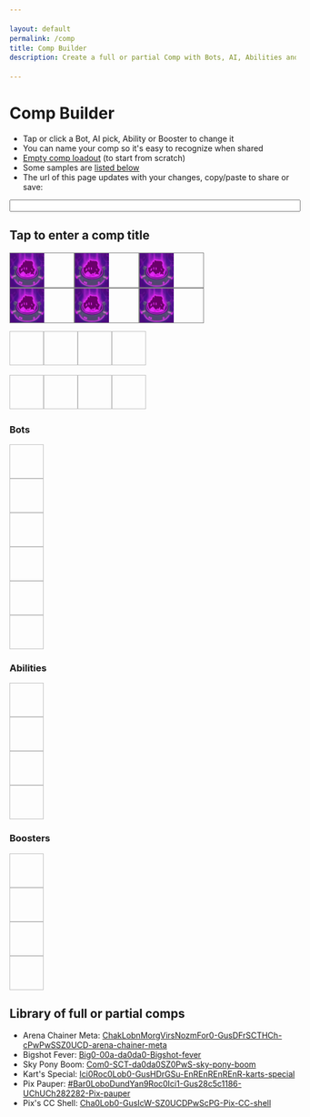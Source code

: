 ```yaml
---

layout: default
permalink: /comp
title: Comp Builder
description: Create a full or partial Comp with Bots, AI, Abilities and Boosters. Share it easily or save it for later! 

---
```



# Comp Builder

- Tap or click a Bot, AI pick, Ability or Booster to change it
- You can name your comp so it's easy to recognize when shared
- [Empty comp loadout](#---blank) (to start from scratch)
- Some samples are [listed below](#library)
- The url of this page updates with your changes, copy/paste to share or save:

<p><input id="poc-url" style="width:100%;"></p>

<div id="display">
    <div id="preview">
        <h2 id="title">Tap to enter a comp title</h2>
        <div id="bots">
            <ul>
                <li class="bot bot0"><img src="/assets/img/materials/essence.png"><ul><li></li><li></li><li></li><li></li><li></li></ul></li>   
                <li class="bot bot1"><img src="/assets/img/materials/essence.png"><ul><li></li><li></li><li></li><li></li><li></li></ul></li>
                <li class="bot bot2"><img src="/assets/img/materials/essence.png"><ul><li></li><li></li><li></li><li></li><li></li></ul></li>
                <li class="bot bot3"><img src="/assets/img/materials/essence.png"><ul><li></li><li></li><li></li><li></li><li></li></ul></li>
                <li class="bot bot4"><img src="/assets/img/materials/essence.png"><ul><li></li><li></li><li></li><li></li><li></li></ul></li>
                <li class="bot bot5"><img src="/assets/img/materials/essence.png"><ul><li></li><li></li><li></li><li></li><li></li></ul></li>
            </ul>
            <div class="select select-bot" style="display:none;">
                <form class="filters">
                    <label><input type="radio" name="botsFilter" value="All" checked> All</label>
                    <label><input type="radio" name="botsFilter" value="Tank"> Tank</label>
                    <label><input type="radio" name="botsFilter" value="Brawler"> Brawler</label>
                    <label><input type="radio" name="botsFilter" value="Chaser"> Chaser</label>
                    <label><input type="radio" name="botsFilter" value="Evader"> Evader</label>
                    <label><input type="radio" name="botsFilter" value="Sniper"> Sniper</label>
                    <label><input type="radio" name="botsFilter" value="Splasher"> Splasher</label>
                    <label><input type="radio" name="botsFilter" value="Support"> Support</label>
                </form>
                <ul class="options"></ul>
            </div>
            <div class="select select-ai" style="display:none;">
                <form>
                    <h3>Bot</h3>
                    <div>
                        <label><input type="radio" name="ai0" value="0" checked><span>ai1A</span></label>
                        <label><input type="radio" name="ai0" value="1"><span>ai1B</span></label>
                    </div><div>
                        <label><input type="radio" name="ai1" value="0" checked><span>ai2A</span></label>
                        <label><input type="radio" name="ai1" value="1"><span>ai2B</span></label>
                    </div><div>
                        <label><input type="radio" name="ai2" value="0" checked><span>ai3A</span></label>
                        <label><input type="radio" name="ai2" value="1"><span>ai3B</span></label>
                    </div><div>
                        <label><input type="radio" name="ai3" value="0" checked><span>ai4A</span></label>
                        <label><input type="radio" name="ai3" value="1"><span>ai4B</span></label>
                    </div><div>
                        <label><input type="radio" name="ai4" value="0" checked><span>ai5A</span></label>
                        <label><input type="radio" name="ai4" value="1"><span>ai5B</span></label>
                    </div>
                    <button>OK</button>
                </form>
            </div>
        </div>
        <div id="abilities">
            <ul>
                <li class="ability ability0"><img></li>   
                <li class="ability ability1"><img></li>
                <li class="ability ability2"><img></li>
                <li class="ability ability3"><img></li>
            </ul>
            <div class="select" style="display:none;">
                <form class="filters">
                    <label><input type="radio" name="abilitiesFilter" value="All" checked> All</label>
                    <label><input type="radio" name="abilitiesFilter" value="Common">Common</label>
                    <label><input type="radio" name="abilitiesFilter" value="Special">Special</label>
                    <label><input type="radio" name="abilitiesFilter" value="Rare"> Rare</label>
                    <label><input type="radio" name="abilitiesFilter" value="Epic"> Epic</label>
                </form>
                <ul class="options"></ul>
            </div>
        </div>
        <div id="boosters">
            <ul>
                <li class="booster booster0"><img></li>   
                <li class="booster booster1"><img></li>
                <li class="booster booster2"><img></li>
                <li class="booster booster3"><img></li>
            </ul>
            <div class="select" style="display:none;">
                <form class="filters">
                    <label><input type="radio" name="boostersFilter" value="All" checked> All</label>
                    <label><input type="radio" name="boostersFilter" value="Common">Common</label>
                    <label><input type="radio" name="boostersFilter" value="Special">Special</label>
                    <label><input type="radio" name="boostersFilter" value="Rare"> Rare</label>
                    <label><input type="radio" name="boostersFilter" value="Epic"> Epic</label>
                    <label><input type="radio" name="boostersFilter" value="Legendary"> Legendary</label>
                </form>
                <ul class="options"></ul>
            </div>
        </div>
    </div>
    <div id="list">
        <h3>Bots</h3>
        <ul>
            <li class="bot bot0">
                <img/>
                <div><a></a><ul><li></li><li></li><li></li><li></li><li></li></ul></div>
            </li>
            <li class="bot bot1">
                <img/>
                <div><a></a><ul><li></li><li></li><li></li><li></li><li></li></ul></div>
            </li>
            <li class="bot bot2">
                <img/>
                <div><a></a><ul><li></li><li></li><li></li><li></li><li></li></ul></div>
            </li>
            <li class="bot bot3">
                <img/>
                <div><a></a><ul><li></li><li></li><li></li><li></li><li></li></ul></div>
            </li>
            <li class="bot bot4">
                <img/>
                <div><a></a><ul><li></li><li></li><li></li><li></li><li></li></ul></div>
            </li>
            <li class="bot bot5">
                <img/>
                <div><a></a><ul><li></li><li></li><li></li><li></li><li></li></ul></div>
            </li>
        </ul>        <h3>Abilities</h3>
        <ul>
            <li class="ability ability0">
                <img/>
                <div><a></a><p></p></div>
            </li>
            <li class="ability ability1">
                <img/>
                <div><a></a><p></p></div>
            </li>
            <li class="ability ability2">
                <img/>
                <div><a></a><p></p></div>
            </li>
            <li class="ability ability3">
                <img/>
                <div><a></a><p></p></div>
            </li>
        </ul>
        <h3>Boosters</h3>
        <ul>
            <li class="booster booster0">
                <img/>
                <div><a></a><p></p></div>
            </li>
            <li class="booster booster1">
                <img/>
                <div><a></a><p></p></div>
            </li>
            <li class="booster booster2">
                <img/>
                <div><a></a><p></p></div>
            </li>
            <li class="booster booster3">
                <img/>
                <div><a></a><p></p></div>
            </li>
        </ul>
    </div>
</div>

<h2>Library of full or partial comps</h2>
<ul id="library">
    <li>Arena Chainer Meta: <a href="#ChakLobnMorgVirsNozmFor0-GusDFrSCTHCh-cPwPwSSZ0UCD-arena-chainer-meta">ChakLobnMorgVirsNozmFor0-GusDFrSCTHCh-cPwPwSSZ0UCD-arena-chainer-meta</a></li>
    <li>Bigshot Fever: <a href="#Big0-00a-da0da0-Bigshot-fever">Big0-00a-da0da0-Bigshot-fever</a></li>
    <li>Sky Pony Boom: <a href="#Com0-SCT-da0da0SZ0PwS-sky-pony-boom">Com0-SCT-da0da0SZ0PwS-sky-pony-boom</a></li>
    <li>Kart's Special: <a href="#Ici0Roc0Lob0-GusHDrGSu-EnREnREnREnR-karts-special">Ici0Roc0Lob0-GusHDrGSu-EnREnREnREnR-karts-special</a></li>
    <li>Pix Pauper: <a href="#Bar0LoboDundYan9Roc0Ici1-Gus28c5c1186-UChUCh282282-Pix-pauper">#Bar0LoboDundYan9Roc0Ici1-Gus28c5c1186-UChUCh282282-Pix-pauper</a></li>
    <li>Pix's CC Shell: <a href="#Cha0Lob0-GusIcW-SZ0UCDPwScPG-Pix-CC-shell">Cha0Lob0-GusIcW-SZ0UCDPwScPG-Pix-CC-shell</a></li>
</ul>


<style type="text/css">
    #preview {
        max-width: 350px;
    }
    #display ul {
        display: flex;
        flex-wrap: wrap;
        padding: 0px;
    }
    #display li {
        list-style: none;
    }
    #display img {
        height: 60px;
        width: 60px;
    }
    #preview .bot{
        display: flex;
        flex-direction: row;
        border: 1px solid grey;
        width:  32%;
    }
    #preview .bot ul{
        display: flex;
        flex-direction: column;
        flex-wrap: nowrap;
        background: none;
        padding: 0px;
        margin: 0 auto;
    }
    #list ul {
        flex-direction: column;
    }
    #list li {
        display: flex;
    }
    #list .bot li {
        display: flex;
        flex-direction: column;
    }

    #preview .select .options li{
        border: 1px solid grey;
        border-radius: 5px;
        padding: 3px;
        margin: 3px;
        
    }
    #preview .select .options img{
        width:20px;
        height: 20px
    }
    #preview .select-ai form{
        display: flex;
        flex-direction: column;
        width: 100%;
        max-width: 300px;
    }
    #preview .select-ai div{
        display: flex;
        flex-direction: column;
        border: 1px solid grey;
        border-radius: 4px;
    }
</style>

<!-- debug -->
<textarea id="poc-json" style="width:100%; height:600px; display:none">
</textarea>

<script type="text/javascript">


/* start - UX */

const emptyDisplay = document.querySelector('#display').innerHTML;
function resetDisplay(){
    document.querySelector('#display').innerHTML = emptyDisplay;
    // bots select
    document.querySelectorAll('#preview #bots li.bot img').forEach(($e,position)=>$e.addEventListener('click',()=>{
        toggleBotsSelect(position);
        // selection filters buttons
        document.querySelectorAll('#preview #bots .select form [name=botsFilter]').forEach($e=>$e.addEventListener('click',()=>filterBotsOptions(position)));
    }));
    // bot ai select
    document.querySelectorAll('#preview #bots li.bot ul').forEach(($e,position)=>$e.addEventListener('click',()=>{
        toggleAiSelect(position);
        document.querySelectorAll('#preview #bots .select-ai form label').forEach($e=>$e.addEventListener('click',()=>selectAi(position)));
        
    }));
    document.querySelector('#preview #bots .select-ai button').addEventListener('click', displayComp);
    // abilities select
    document.querySelectorAll('#preview #abilities li.ability img').forEach(($e,position)=>$e.addEventListener('click',()=>{
        toggleAbilitiesSelect(position);
        // selection filters buttons
        document.querySelectorAll('#preview #abilities .select form [name=abilitiesFilter]').forEach($e=>$e.addEventListener('click',()=>filterAbilitiesOptions(position)));
    }));
    // boosters select
    document.querySelectorAll('#preview #boosters li.booster img').forEach(($e,position)=>$e.addEventListener('click',()=>{
        toggleBoostersSelect(position);
        // selection filters buttons
        document.querySelectorAll('#preview #boosters .select form [name=boostersFilter]').forEach($e=>$e.addEventListener('click',()=>filterBoostersOptions(position)));
    }));
}

// no-thumbnail trick for images missing src
function displayAltTextOnly(elem){
  var alt = document.createTextNode( elem.getAttribute('alt') ); 
  elem.parentNode.insertBefore( alt, elem );
  elem.parentNode.removeChild( elem );
}

function toggleBotsSelect(position){
    var current = document.querySelector('#preview #bots .select').style.display;
    document.querySelector('#preview #bots .select').style.display = (current != 'none')?'none':'block';
    document.querySelector('#preview #bots ul').style.display = (current != 'none')?'flex':'none';
    if (typeof position) filterBotsOptions(position); //todo: doesn't need to be called so often
}

function filterBotsOptions(position){
    console.log(position)
    let $list = document.querySelector('#preview #bots .select .options');
    let selected = document.querySelector('#preview #bots .select form').elements['botsFilter'].value;
    let results = Object.entries(db.bots);
    if (selected != 'All') results = results.filter(e=>(e[1].type == selected));
    $list.innerHTML = '';
    var out = ''; 
    for (var i=0; i<results.length; i++){
        out += '<li onclick="selectBot(\''+results[i][0]+'\','+position+')"><img src="https://botworld.wiki'+results[i][1].image+'"/><span>'+results[i][1].name+'</span></li>';
    }
    $list.innerHTML = out;
}
function selectBot(botId, position){
    toggleBotsSelect()
    if (position >= comp.bots.length) {
        comp.bots.push({name:botId, ai: ['0', '0', '0', '0', '0']});
    } else {
        comp.bots[position].name = botId;
        comp.bots[position].ai = ['0', '0', '0', '0', '0'];
    }
    exportComp();
    displayComp();
}

function toggleAiSelect(position){
    var current = document.querySelector('#preview #bots .select.select-ai').style.display;
    document.querySelector('#preview #bots .select.select-ai').style.display = (current != 'none')?'none':'flex';
    document.querySelector('#preview #bots ul').style.display = (current != 'none')?'flex':'none';
    if (typeof position) loadAiOptions(position); //todo: doesn't need to be called so often
}

function loadAiOptions(position){
    var $ai = document.querySelector('#preview #bots .select-ai');
    var bot = db.bots[comp.bots[position].name];
    $ai.querySelector('h3').innerText = bot.name;
    var aiNames = bot.ai.flat().map(e=>e.name)
    $spans = $ai.querySelectorAll('span');
    for (var i=0; i<$spans.length; i++){
        $spans[i].innerText = aiNames[i];
    }
    var picks = comp.bots[position].ai;
    for (var i=0; i<5; i++){
        $ai.querySelectorAll('[name="ai'+i+'"]')[picks[i]].checked = true;
    }
}
function selectAi(position){
    var picks = []
    for (var i=0; i<5; i++){
        picks.push(document.querySelector('#preview #bots .select-ai form').elements['ai'+i].value)
    }
    comp.bots[position].ai = picks;
    exportComp();
}

function toggleAbilitiesSelect(position){
    var current = document.querySelector('#preview #abilities .select').style.display;
    document.querySelector('#preview #abilities .select').style.display = (current != 'none')?'none':'block';
    document.querySelector('#preview #abilities ul').style.display = (current != 'none')?'flex':'none';
    if (typeof position) filterAbilitiesOptions(position); //todo: doesn't need to be called so often
}

function filterAbilitiesOptions(position){
    let $list = document.querySelector('#preview #abilities .select .options');
    let selected = document.querySelector('#preview #abilities .select form').elements['abilitiesFilter'].value;
    let results = Object.entries(db.abilities);
    if (selected != 'All') results = results.filter(e=>(e[1].rarity == selected));
    $list.innerHTML = '';
    var out = ''; 
    for (var i=0; i<results.length; i++){
        out += '<li onclick="selectAbility(\''+results[i][0]+'\','+position+')"><img src="https://botworld.wiki'+results[i][1].image+'"/><span>'+results[i][1].name+'</span></li>';
    }
    $list.innerHTML = out;
}
function selectAbility(abilityId, position){
    toggleAbilitiesSelect()
    if (position >= comp.abilities.length) {
        comp.abilities.push(abilityId);
    } else {
        comp.abilities[position] = abilityId;
    }
    exportComp();
    displayComp();
}

function toggleBoostersSelect(position){
    var current = document.querySelector('#preview #boosters .select').style.display;
    document.querySelector('#preview #boosters .select').style.display = (current != 'none')?'none':'block';
    document.querySelector('#preview #boosters ul').style.display = (current != 'none')?'flex':'none';
    if (typeof position) filterBoostersOptions(position); //todo: doesn't need to be called so often
}

function filterBoostersOptions(position){
    let $list = document.querySelector('#preview #boosters .select .options');
    let selected = document.querySelector('#preview #boosters .select form').elements['boostersFilter'].value;
    let results = Object.entries(db.boosters);
    if (selected != 'All') results = results.filter(e=>(e[1].rarity == selected));
    $list.innerHTML = '';
    var out = ''; 
    for (var i=0; i<results.length; i++){
        out += '<li onclick="selectBooster(\''+results[i][0]+'\','+position+')"><img src="https://botworld.wiki'+results[i][1].image+'"/><span>'+results[i][1].name+'</span></li>';
    }
    $list.innerHTML = out;
}
function selectBooster(boosterId, position){
    toggleBoostersSelect()
    if (position >= comp.boosters.length) {
        comp.boosters.push(boosterId);
    } else {
        comp.boosters[position] = boosterId;
    }
    exportComp();
    displayComp();
}

function displayComp(){
    resetDisplay();
    document.querySelector('#preview #title').innerText = comp.title;
    for (var i=0; i< comp.bots.length; i++){
        let $preview = document.querySelector('#preview .bot'+i);
        let $list = document.querySelector('#list .bot'+i);
        let bot = db.bots[comp.bots[i].name];
        $preview.querySelector('img').src = 'https://www.botworld.wiki/'+bot.image;
        $list.querySelector('img').src = 'https://www.botworld.wiki/'+bot.image;
        $list.querySelector('a').innerText = bot.name;
        $list.querySelector('a').href = 'https://www.botworld.wiki/'+bot.url;
        let aipicks = comp.bots[i].ai;
        let $previewAi = $preview.querySelectorAll('li');
        let $listAi = $list.querySelectorAll('li');
        for (var j=0; j< aipicks.length; j++){
            let ai = bot.ai[j][aipicks[j]]
            $previewAi[j].innerText = ai.name.split('')[0] || '?';  
            $listAi[j].innerHTML = '<strong>'+ai.name+'</strong><span>'+ai.description+'</span>';    
        }
        
    };
    for (var i=0; i< comp.abilities.length; i++){
        let $preview = document.querySelector('#preview .ability'+i);
        let $list = document.querySelector('#list .ability'+i);
        let ability = db.abilities[comp.abilities[i]];
        $preview.querySelector('img').src = 'https://www.botworld.wiki/'+ability.image;
        $list.querySelector('img').src = 'https://www.botworld.wiki/'+ability.image;
        $list.querySelector('a').innerText = ability.name;
        $list.querySelector('a').href = 'https://www.botworld.wiki/'+ability.url;
        $list.querySelector('p').innerText = ability.description;
    };
    for (var i=0; i< comp.boosters.length; i++){
        let $preview = document.querySelector('#preview .booster'+i);
        let $list = document.querySelector('#list .booster'+i);
        let booster = db.boosters[comp.boosters[i]];
        $preview.querySelector('img').src = 'https://www.botworld.wiki/'+booster.image;
        $list.querySelector('img').src = 'https://www.botworld.wiki/'+booster.image;
        $list.querySelector('a').innerText = booster.name;
        $list.querySelector('a').href = 'https://www.botworld.wiki/'+booster.url;
        $list.querySelector('p').innerText = booster.description;
    }
}

/* end - UX */

// Pix Pauper as placeholder
var comp = {
  "title": "Click here to name your comp",
  "bots": [
    {
      "name": "barrie",
      "ai": [
        "0",
        "0",
        "0",
        "0",
        "0"
      ]
    },
    {
      "name": "lobbie",
      "ai": [
        "1",
        "0",
        "0",
        "0",
        "0"
      ]
    },
    {
      "name": "dune-bug",
      "ai": [
        "0",
        "0",
        "0",
        "0",
        "0"
      ]
    },
    {
      "name": "yanky",
      "ai": [
        "0",
        "0",
        "0",
        "0",
        "0"
      ]
    },
    {
      "name": "rocketeer",
      "ai": [
        "0",
        "0",
        "0",
        "0",
        "0"
      ]
    },
    {
      "name": "icicool",
      "ai": [
        "1",
        "0",
        "0",
        "0",
        "0"
      ]
    }
  ],
  "abilities": [
    "gust",
    "shield",
    "vortex",
    "ball-lightning"
  ],
  "boosters": [
    "ult-charge-special",
    "ult-charge-special",
    "power-start-common",
    "power-start-common"
  ]
}

/* start - serialization */

// https://stackoverflow.com/questions/14733374/how-to-generate-an-md5-file-hash-in-javascript-node-js
var MD5 = function(d){var r = M(V(Y(X(d),8*d.length)));return r.toLowerCase()};function M(d){for(var _,m="0123456789ABCDEF",f="",r=0;r<d.length;r++)_=d.charCodeAt(r),f+=m.charAt(_>>>4&15)+m.charAt(15&_);return f}function X(d){for(var _=Array(d.length>>2),m=0;m<_.length;m++)_[m]=0;for(m=0;m<8*d.length;m+=8)_[m>>5]|=(255&d.charCodeAt(m/8))<<m%32;return _}function V(d){for(var _="",m=0;m<32*d.length;m+=8)_+=String.fromCharCode(d[m>>5]>>>m%32&255);return _}function Y(d,_){d[_>>5]|=128<<_%32,d[14+(_+64>>>9<<4)]=_;for(var m=1732584193,f=-271733879,r=-1732584194,i=271733878,n=0;n<d.length;n+=16){var h=m,t=f,g=r,e=i;f=md5_ii(f=md5_ii(f=md5_ii(f=md5_ii(f=md5_hh(f=md5_hh(f=md5_hh(f=md5_hh(f=md5_gg(f=md5_gg(f=md5_gg(f=md5_gg(f=md5_ff(f=md5_ff(f=md5_ff(f=md5_ff(f,r=md5_ff(r,i=md5_ff(i,m=md5_ff(m,f,r,i,d[n+0],7,-680876936),f,r,d[n+1],12,-389564586),m,f,d[n+2],17,606105819),i,m,d[n+3],22,-1044525330),r=md5_ff(r,i=md5_ff(i,m=md5_ff(m,f,r,i,d[n+4],7,-176418897),f,r,d[n+5],12,1200080426),m,f,d[n+6],17,-1473231341),i,m,d[n+7],22,-45705983),r=md5_ff(r,i=md5_ff(i,m=md5_ff(m,f,r,i,d[n+8],7,1770035416),f,r,d[n+9],12,-1958414417),m,f,d[n+10],17,-42063),i,m,d[n+11],22,-1990404162),r=md5_ff(r,i=md5_ff(i,m=md5_ff(m,f,r,i,d[n+12],7,1804603682),f,r,d[n+13],12,-40341101),m,f,d[n+14],17,-1502002290),i,m,d[n+15],22,1236535329),r=md5_gg(r,i=md5_gg(i,m=md5_gg(m,f,r,i,d[n+1],5,-165796510),f,r,d[n+6],9,-1069501632),m,f,d[n+11],14,643717713),i,m,d[n+0],20,-373897302),r=md5_gg(r,i=md5_gg(i,m=md5_gg(m,f,r,i,d[n+5],5,-701558691),f,r,d[n+10],9,38016083),m,f,d[n+15],14,-660478335),i,m,d[n+4],20,-405537848),r=md5_gg(r,i=md5_gg(i,m=md5_gg(m,f,r,i,d[n+9],5,568446438),f,r,d[n+14],9,-1019803690),m,f,d[n+3],14,-187363961),i,m,d[n+8],20,1163531501),r=md5_gg(r,i=md5_gg(i,m=md5_gg(m,f,r,i,d[n+13],5,-1444681467),f,r,d[n+2],9,-51403784),m,f,d[n+7],14,1735328473),i,m,d[n+12],20,-1926607734),r=md5_hh(r,i=md5_hh(i,m=md5_hh(m,f,r,i,d[n+5],4,-378558),f,r,d[n+8],11,-2022574463),m,f,d[n+11],16,1839030562),i,m,d[n+14],23,-35309556),r=md5_hh(r,i=md5_hh(i,m=md5_hh(m,f,r,i,d[n+1],4,-1530992060),f,r,d[n+4],11,1272893353),m,f,d[n+7],16,-155497632),i,m,d[n+10],23,-1094730640),r=md5_hh(r,i=md5_hh(i,m=md5_hh(m,f,r,i,d[n+13],4,681279174),f,r,d[n+0],11,-358537222),m,f,d[n+3],16,-722521979),i,m,d[n+6],23,76029189),r=md5_hh(r,i=md5_hh(i,m=md5_hh(m,f,r,i,d[n+9],4,-640364487),f,r,d[n+12],11,-421815835),m,f,d[n+15],16,530742520),i,m,d[n+2],23,-995338651),r=md5_ii(r,i=md5_ii(i,m=md5_ii(m,f,r,i,d[n+0],6,-198630844),f,r,d[n+7],10,1126891415),m,f,d[n+14],15,-1416354905),i,m,d[n+5],21,-57434055),r=md5_ii(r,i=md5_ii(i,m=md5_ii(m,f,r,i,d[n+12],6,1700485571),f,r,d[n+3],10,-1894986606),m,f,d[n+10],15,-1051523),i,m,d[n+1],21,-2054922799),r=md5_ii(r,i=md5_ii(i,m=md5_ii(m,f,r,i,d[n+8],6,1873313359),f,r,d[n+15],10,-30611744),m,f,d[n+6],15,-1560198380),i,m,d[n+13],21,1309151649),r=md5_ii(r,i=md5_ii(i,m=md5_ii(m,f,r,i,d[n+4],6,-145523070),f,r,d[n+11],10,-1120210379),m,f,d[n+2],15,718787259),i,m,d[n+9],21,-343485551),m=safe_add(m,h),f=safe_add(f,t),r=safe_add(r,g),i=safe_add(i,e)}return Array(m,f,r,i)}function md5_cmn(d,_,m,f,r,i){return safe_add(bit_rol(safe_add(safe_add(_,d),safe_add(f,i)),r),m)}function md5_ff(d,_,m,f,r,i,n){return md5_cmn(_&m|~_&f,d,_,r,i,n)}function md5_gg(d,_,m,f,r,i,n){return md5_cmn(_&f|m&~f,d,_,r,i,n)}function md5_hh(d,_,m,f,r,i,n){return md5_cmn(_^m^f,d,_,r,i,n)}function md5_ii(d,_,m,f,r,i,n){return md5_cmn(m^(_|~f),d,_,r,i,n)}function safe_add(d,_){var m=(65535&d)+(65535&_);return(d>>16)+(_>>16)+(m>>16)<<16|65535&m}function bit_rol(d,_){return d<<_|d>>>32-_}


function serialize(comp){
    let bots = comp.bots.map(bot=>{
        let id = lookup.bot2key[bot.name];
        let ai = aiEncode(bot.ai)
        return id + ai
    }).join('');
    let abilities = comp.abilities.map(ability=>{
        return lookup.ability2key[ability];
    }).join('');
    let boosters = comp.boosters.map(booster=>{
        return lookup.booster2key[booster];
    }).join('');
    let title = comp.title.replaceAll(' ','-'); //todo proper url prep
    return [bots,abilities,boosters,title].join('-')
}

function unserialize(str){
    let [bots, abilities, boosters, ...title] = str.split('-');
    title = title.join(' ');
    try {
        bots = bots.match(/.{1,4}/g).map(bot=>{
            let [id, ai] = [bot.substr(0,3),bot.substr(3,1)];
            return {name: lookup.key2bot[id], ai: aiDecode(ai)}
        })
    } catch (e) { bots = []; }
    try {
        abilities = abilities.match(/.{1,3}/g).map(id=>lookup.key2ability[id])
    } catch (e) { abilities = []; }
    try {
        boosters = boosters.match(/.{1,3}/g).map(id=>lookup.key2booster[id])
    } catch (e) { boosters = []; }

    return comp = {
        title: title,
        bots: bots,
        abilities: abilities,
        boosters: boosters
    }
}

// mapping the array of 0,1 ai values to binary
// result is base 36 encoded in a single char (2^5 = 32 ai combinations)
function aiEncode(array){
    return Number.parseInt(array.join(''),2).toString(36); // array to bin to decimal to b36
}
function aiDecode(str){
    return Number.parseInt(str, 36).toString(2).padEnd(5,'0').split('')
}


const OVERRIDES = {
    // SUGAR
    // bots
    "barrie":"Bar", "beat":"Bea", "berserker":"Ber", "bigshot":"Big", "bombee":"Bom", "brute":"Bru", "bullseye":"BuE", "bullwark":"BuW", "chainer":"Cha", "chomp":"Cho", "comet":"Com", "dune-bug":"Dun", "flamer":"Fla", "fork":"For", "froggy":"Frg", "frosty":"Frs", "gusto":"Gus", "gyro":"Gyr", "halo":"Hal", "hornet":"Hor", "icicool":"Ici", "inkjet":"Ink", "ko":"KOx", "link":"Lin", "lobbie":"Lob", "longshot":"Lon", "mort":"Mor", "nibbles":"Nib", "nozzle":"Noz", "phantom":"Pha", "pluggie":"Plu", "pupil":"Pup", "ram":"Ram", "rocketeer":"Roc", "scatter":"Sca", "sheller":"She", "shuffle":"Shu", "slash":"Sla", "slicer":"Sli", "tether":"Tet", "thump":"Thu", "virus":"Vir", "yanky":"Yan",
    // abilities
    "gust":"Gus",
    "hypercharge":"HCh",
    "hyperdrain":"HDr",
    "icewall":"IcW",
    "deep-freeze":"DFr",
    "supercharged-chaos-translocator": "SCT",
    "chaos-translocator": "CTr",
    "explosive-proximity-translocator":"EPT",
    "proximity-translocator": "PTr",
    "gravity-surge":"GSu",
    // boosters
    "ult-cooldowns-rare":"UCD",
    "ult-charge-special":"UCh",
    "faerie's-blessing":"FBl",
    "sub-zero":"SZ0",
    "power-start-epic":"PwS",
    "power-generation-epic":"PwG",
    "corrupted-power-generation-epic":"cPw",
    // COLLISIONS
    //'ram': 'RAM', // bullseye
    'corrupted-sharpshooter-range-epic': 'cSR', // brawler-lifesteal-common
    'energy-resistance-epic': 'EnR', // bot-damage-common
}


var db, lookup = {};

function genLookups(dbCollection){
    let key2entity = {};
    let entity2key = {};
    for (let id in dbCollection){
        const fallback = MD5(id).substr(0,3);
        const key = OVERRIDES[id] || fallback; 
        if (entity2key[id]){ alert('collision: ' + id + ' and ' + entity2key[id]) }; 
        key2entity[fallback] = id; //so serial payloads shared before an override was added stay supported
        key2entity[key] = id;
        entity2key[id] = key;
    }
    return [key2entity, entity2key]
}
/* end - serialization */


/* start - Main init */

const $output = document.querySelector('#poc-json');
const $url = document.querySelector('#poc-url');
    
function init(json){
    db = json;
    const [key2bot, bot2key] = genLookups(db.bots);
    const [key2ability, ability2key] = genLookups(db.abilities);
    const [key2booster, booster2key] = genLookups(db.boosters);

    lookup = {
        key2bot: key2bot, bot2key: bot2key,
        key2ability: key2ability, ability2key: ability2key,
        key2booster: key2booster, booster2key: booster2key,
        list: Object.keys(bot2key).concat(Object.keys(ability2key), Object.keys(booster2key))
    }

    if ((anchor = document.location.hash) && (anchor !== '#library')){
        // If yes, get the app state out of it
        comp = unserialize(anchor.slice(1));
    }

    $url.value = document.location;
    $output.value = JSON.stringify(comp, null, 2);
    displayComp();


    //$output.addEventListener('keyup', );

}

function exportComp(){
    document.location.hash = '#'+serialize(comp);
    $url.value = document.location;
}

fetch("https://www.botworld.wiki/assets/js/comp-serial.json")
//fetch("/assets/js/comp-serial.json")
  .then(response => response.json())
  .then(json => init(json));


/* end - Main init */

</script>
